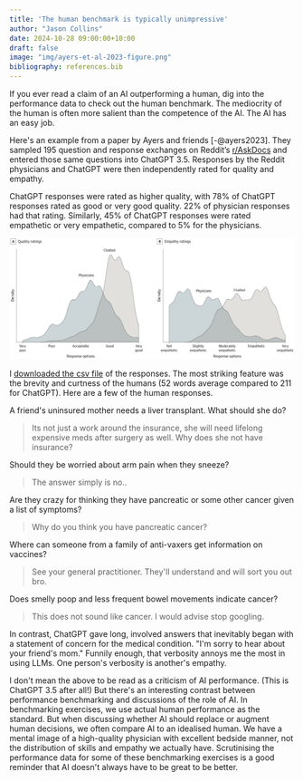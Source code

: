 ```yaml
---
title: 'The human benchmark is typically unimpressive'
author: "Jason Collins"
date: 2024-10-28 09:00:00+10:00
draft: false
image: "img/ayers-et-al-2023-figure.png"
bibliography: references.bib
---
```


If you ever read a claim of an AI outperforming a human, dig into the performance data to check out the human benchmark. The mediocrity of the human is often more salient than the competence of the AI. The AI has an easy job.

Here's an example from a paper by Ayers and friends [-@ayers2023]. They sampled 195 question and response exchanges on Reddit’s [r/AskDocs](https://www.reddit.com/r/AskDocs) and entered those same questions into ChatGPT 3.5. Responses by the Reddit physicians and ChatGPT were then independently rated for quality and empathy.

ChatGPT responses were rated as higher quality, with 78% of ChatGPT responses rated as good or very good quality. 22% of physician responses had that rating. Similarly, 45% of ChatGPT responses were rated empathetic or very empathetic, compared to 5% for the physicians.

![Distribution of Average Quality and Empathy Ratings for Chatbot and Physician Responses to Patient Questions](img/ayers-et-al-2023-figure.png)

I [downloaded the csv file](https://doi.org/10.7910/DVN/BZARC3) of the responses. The most striking feature was the brevity and curtness of the humans (52 words average compared to 211 for ChatGPT). Here are a few of the human responses.

A friend's uninsured mother needs a liver transplant. What should she do?

> Its not just a work around the insurance, she will need lifelong expensive meds after surgery as well. Why does she not have insurance?

Should they be worried about arm pain when they sneeze?

> The answer simply is no..

Are they crazy for thinking they have pancreatic or some other cancer given a list of symptoms?

> Why do you think you have pancreatic cancer?

Where can someone from a family of anti-vaxers get information on vaccines?

> See your general practitioner. They'll understand and will sort you out bro.

Does smelly poop and less frequent bowel movements indicate cancer?

> This does not sound like cancer. I would advise stop googling.

In contrast, ChatGPT gave long, involved answers that inevitably began with a statement of concern for the medical condition. "I'm sorry to hear about your friend's mom." Funnily enough, that verbosity annoys me the most in using LLMs. One person's verbosity is another's empathy.

I don't mean the above to be read as a criticism of AI performance. (This is ChatGPT 3.5 after all!) But there's an interesting contrast between performance benchmarking and discussions of the role of AI. In benchmarking exercises, we use actual human performance as the standard. But when discussing whether AI should replace or augment human decisions, we often compare AI to an idealised human. We have a mental image of a high-quality physician with excellent bedside manner, not the distribution of skills and empathy we actually have. Scrutinising the performance data for some of these benchmarking exercises is a good reminder that AI doesn't always have to be great to be better.
